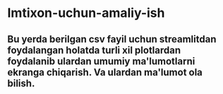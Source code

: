 # Imtixon-uchun-amaliy-ish


## Bu yerda berilgan csv fayil uchun streamlitdan foydalangan holatda  turli xil plotlardan foydalanib ulardan umumiy ma'lumotlarni ekranga chiqarish. Va ulardan ma'lumot ola bilish.
